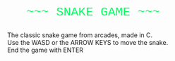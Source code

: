 <pre style="align-content: center; font-family:Consolas, Courier, monospace; font-size: 200%; color:#00ff60">
    ~~~ SNAKE GAME ~~~
</pre>
<ul style="list-style:none">
    <li> The classic snake game from arcades, made in C. </li>
    <li> Use the WASD or the ARROW KEYS to move the snake. </li>
    <li> End the game with ENTER </li>
</ul>
